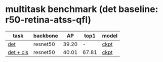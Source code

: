 # multitask benchmark (det baseline: r50-retina-atss-qfl)
| task                   | backbone            | AP    | top1  | model |
| ---------------------- | ------------------- | ----- | ----- | ----- |
| [det](https://github.com/ModelTC/United-Perception/tree/main/configs/multitask/r50-retina-atss-qfl.yaml)                    | resnet50            | 39.20 | -     | [ckpt](https://github.com/ModelTC/United-Perception/releases/download/0.2.0_github/det.pth) |
| [det + cls](https://github.com/ModelTC/United-Perception/tree/main/configs/multitask/r50-retina-atss-qfl+cls.yaml)              | resnet50            | 40.01 | 67.81 | [ckpt](https://github.com/ModelTC/United-Perception/releases/download/0.2.0_github/det+cls.pth) |
